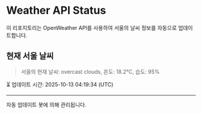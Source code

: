 
# Weather API Status

이 리포지토리는 OpenWeather API를 사용하여 서울의 날씨 정보를 자동으로 업데이트합니다.

## 현재 서울 날씨
> 서울의 현재 날씨: overcast clouds, 온도: 18.2°C, 습도: 95%

⏳ 업데이트 시간: 2025-10-13 04:19:34 (UTC)

---
자동 업데이트 봇에 의해 관리됩니다.
